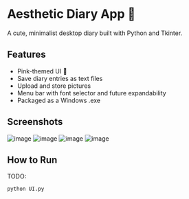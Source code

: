 ﻿# Aesthetic Diary App 💖
A cute, minimalist desktop diary built with Python and Tkinter.

## Features
- Pink-themed UI 🌸
- Save diary entries as text files
- Upload and store pictures
- Menu bar with font selector and future expandability
- Packaged as a Windows .exe

## Screenshots
![image](https://github.com/user-attachments/assets/2b93c40d-2bbb-40f8-8d4f-bd564211cec1)
![image](https://github.com/user-attachments/assets/63fab809-a89d-4e53-9122-ff883ba104b8)
![image](https://github.com/user-attachments/assets/da7b190f-7321-4668-b3a2-0a76d52ddb0f)
![image](https://github.com/user-attachments/assets/71239507-a702-4018-a5f2-0fa07d42c0f2)


## How to Run
TODO:

```bash
python UI.py
